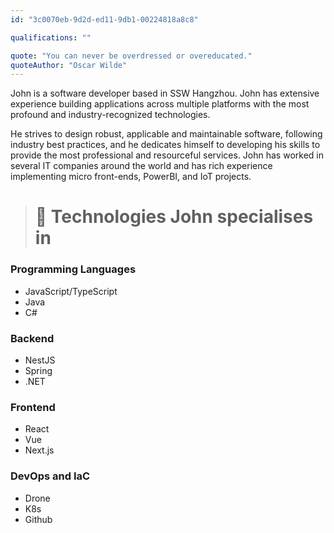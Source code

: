 ```yaml
--- 
id: "3c0070eb-9d2d-ed11-9db1-00224818a8c8" 

qualifications: ""

quote: "You can never be overdressed or overeducated."
quoteAuthor: "Oscar Wilde"
---
```


John is a software developer based in SSW Hangzhou. John has extensive experience building applications across multiple platforms with the most profound and industry-recognized technologies.

He strives to design robust, applicable and maintainable software, following industry best practices, and he dedicates himself to developing his skills to provide the most professional and resourceful services.
John has worked in several IT companies around the world and has rich experience implementing micro front-ends, PowerBI, and IoT projects.

> # 🚀 **Technologies John specialises in** 
### Programming Languages
- JavaScript/TypeScript
- Java
- C#

### Backend
- NestJS
- Spring
- .NET

### Frontend
- React
- Vue
- Next.js

### DevOps and IaC
- Drone
- K8s
- Github
